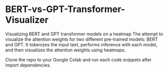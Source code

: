 # BERT-vs-GPT-Transformer-Visualizer
Visualizing BERT and GPT transformer models on a heatmap
The attempt to visualize the attention weights for two different pre-trained models: BERT and GPT. It tokenizes the input text, performs inference with each model, and then visualizes the attention weights using heatmaps.

Clone the repo to your Google Colab and run each code snippets after import dependencies.

